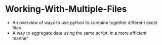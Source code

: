 # Working-With-Multiple-Files
- An overview of ways to use python to combine together different excel files
- A way to aggregate data using the same script, in a more efficient manner
